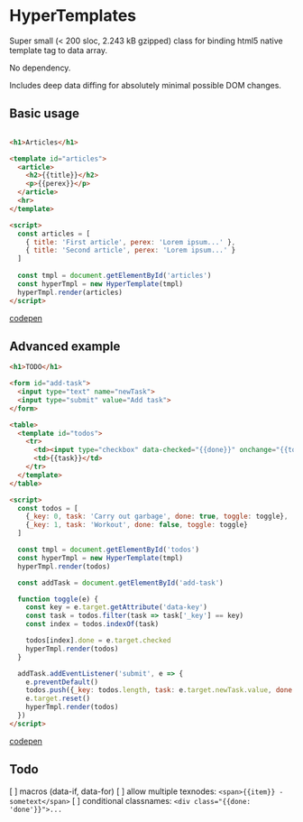 # HyperTemplates

Super small (< 200 sloc, 2.243 kB gzipped) class for binding html5 native template tag to data array.

No dependency.

Includes deep data diffing for absolutely minimal possible DOM changes.


## Basic usage

```html

<h1>Articles</h1>

<template id="articles">
  <article>
    <h2>{{title}}</h2>
    <p>{{perex}}</p>
  </article>
  <hr>
</template>

<script>
  const articles = [
    { title: 'First article', perex: 'Lorem ipsum...' },
    { title: 'Second article', perex: 'Lorem ipsum...' }
  ]
  
  const tmpl = document.getElementById('articles')
  const hyperTmpl = new HyperTemplate(tmpl)
  hyperTmpl.render(articles)
</script>
```

[codepen](https://codepen.io/anon/pen/KevXjq)

## Advanced example

```html
<h1>TODO</h1>

<form id="add-task">
  <input type="text" name="newTask">
  <input type="submit" value="Add task">
</form>

<table>
  <template id="todos">
    <tr>
      <td><input type="checkbox" data-checked="{{done}}" onchange="{{toggle}}" data-key="{{_key}}"></td>
      <td>{{task}}</td>
    </tr>
  </template>
</table>

<script>
  const todos = [
    {_key: 0, task: 'Carry out garbage', done: true, toggle: toggle},
    {_key: 1, task: 'Workout', done: false, toggle: toggle}
  ]

  const tmpl = document.getElementById('todos')
  const hyperTmpl = new HyperTemplate(tmpl)
  hyperTmpl.render(todos)

  const addTask = document.getElementById('add-task')

  function toggle(e) {
    const key = e.target.getAttribute('data-key')
    const task = todos.filter(task => task['_key'] == key)
    const index = todos.indexOf(task)

    todos[index].done = e.target.checked
    hyperTmpl.render(todos)
  }

  addTask.addEventListener('submit', e => {
    e.preventDefault()
    todos.push({_key: todos.length, task: e.target.newTask.value, done: false, toggle: toggle})
    e.target.reset()
    hyperTmpl.render(todos)
  })
</script>
```
[codepen](https://codepen.io/anon/pen/GGvOzW)
  
## Todo

[ ] macros (data-if, data-for)
[ ] allow multiple texnodes: `<span>{{item}} - sometext</span>`
[ ] conditional classnames: `<div class="{{done: 'done'}}">...`

